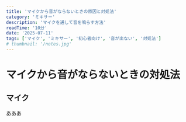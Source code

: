 ```yaml
---
title: 'マイクから音がならないときの原因と対処法'
category: 'ミキサー'
description: 'マイクを通して音を鳴らす方法'
readTime: '10分'
date: '2025-07-11'
tags: ['マイク', 'ミキサー', '初心者向け', '音が出ない', '対処法']
# thumbnail: '/notes.jpg'
---
```


# マイクから音がならないときの対処法

## マイク
あああ